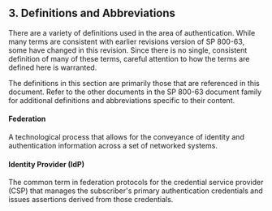 ## 3. Definitions and Abbreviations

There are a variety of definitions used in the area of authentication. While many terms are consistent with earlier revisions version of SP 800-63, some have changed in this revision. Since there is no single, consistent definition of many of these terms, careful attention to how the terms are defined here is warranted.

The definitions in this section are primarily those that are referenced in this document. Refer to the other documents in the SP 800-63 document family for additional definitions and abbreviations specific to their content.

#### Federation
A technological process that allows for the conveyance of identity and authentication information across a set of networked systems.

#### Identity Provider (IdP)
The common term in federation protocols for the credential service provider (CSP) that manages the subscriber's primary authentication credentials and issues assertions derived from those credentials. 

